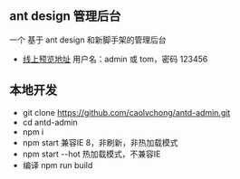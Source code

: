 ## ant design 管理后台
一个 基于 ant design 和新脚手架的管理后台
* [线上预览地址](http://nd.zmei.me) 用户名：admin 或 tom，密码 123456

## 本地开发
* git clone https://github.com/caolvchong/antd-admin.git
* cd antd-admin
* npm i
* npm start 兼容IE 8，非刷新，非热加载模式
* npm start --hot 热加载模式，不兼容IE
* 编译 npm run build